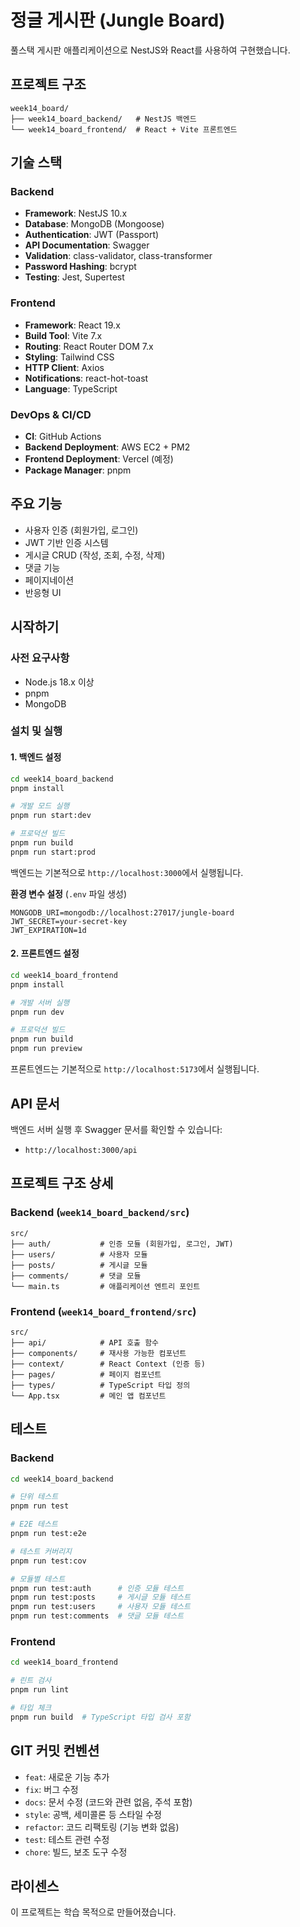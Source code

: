 # 정글 게시판 (Jungle Board)

풀스택 게시판 애플리케이션으로 NestJS와 React를 사용하여 구현했습니다.

## 프로젝트 구조

```
week14_board/
├── week14_board_backend/   # NestJS 백엔드
└── week14_board_frontend/  # React + Vite 프론트엔드
```

## 기술 스택

### Backend
- **Framework**: NestJS 10.x
- **Database**: MongoDB (Mongoose)
- **Authentication**: JWT (Passport)
- **API Documentation**: Swagger
- **Validation**: class-validator, class-transformer
- **Password Hashing**: bcrypt
- **Testing**: Jest, Supertest

### Frontend
- **Framework**: React 19.x
- **Build Tool**: Vite 7.x
- **Routing**: React Router DOM 7.x
- **Styling**: Tailwind CSS
- **HTTP Client**: Axios
- **Notifications**: react-hot-toast
- **Language**: TypeScript

### DevOps & CI/CD
- **CI**: GitHub Actions
- **Backend Deployment**: AWS EC2 + PM2
- **Frontend Deployment**: Vercel (예정)
- **Package Manager**: pnpm

## 주요 기능

- 사용자 인증 (회원가입, 로그인)
- JWT 기반 인증 시스템
- 게시글 CRUD (작성, 조회, 수정, 삭제)
- 댓글 기능
- 페이지네이션
- 반응형 UI

## 시작하기

### 사전 요구사항

- Node.js 18.x 이상
- pnpm
- MongoDB

### 설치 및 실행

#### 1. 백엔드 설정

```bash
cd week14_board_backend
pnpm install

# 개발 모드 실행
pnpm run start:dev

# 프로덕션 빌드
pnpm run build
pnpm run start:prod
```

백엔드는 기본적으로 `http://localhost:3000`에서 실행됩니다.

**환경 변수 설정** (`.env` 파일 생성)
```env
MONGODB_URI=mongodb://localhost:27017/jungle-board
JWT_SECRET=your-secret-key
JWT_EXPIRATION=1d
```

#### 2. 프론트엔드 설정

```bash
cd week14_board_frontend
pnpm install

# 개발 서버 실행
pnpm run dev

# 프로덕션 빌드
pnpm run build
pnpm run preview
```

프론트엔드는 기본적으로 `http://localhost:5173`에서 실행됩니다.

## API 문서

백엔드 서버 실행 후 Swagger 문서를 확인할 수 있습니다:
- `http://localhost:3000/api`

## 프로젝트 구조 상세

### Backend (`week14_board_backend/src`)
```
src/
├── auth/           # 인증 모듈 (회원가입, 로그인, JWT)
├── users/          # 사용자 모듈
├── posts/          # 게시글 모듈
├── comments/       # 댓글 모듈
└── main.ts         # 애플리케이션 엔트리 포인트
```

### Frontend (`week14_board_frontend/src`)
```
src/
├── api/            # API 호출 함수
├── components/     # 재사용 가능한 컴포넌트
├── context/        # React Context (인증 등)
├── pages/          # 페이지 컴포넌트
├── types/          # TypeScript 타입 정의
└── App.tsx         # 메인 앱 컴포넌트
```

## 테스트

### Backend
```bash
cd week14_board_backend

# 단위 테스트
pnpm run test

# E2E 테스트
pnpm run test:e2e

# 테스트 커버리지
pnpm run test:cov

# 모듈별 테스트
pnpm run test:auth      # 인증 모듈 테스트
pnpm run test:posts     # 게시글 모듈 테스트
pnpm run test:users     # 사용자 모듈 테스트
pnpm run test:comments  # 댓글 모듈 테스트
```

### Frontend
```bash
cd week14_board_frontend

# 린트 검사
pnpm run lint

# 타입 체크
pnpm run build  # TypeScript 타입 검사 포함
```

## GIT 커밋 컨벤션

- `feat`: 새로운 기능 추가
- `fix`: 버그 수정
- `docs`: 문서 수정 (코드와 관련 없음, 주석 포함)
- `style`: 공백, 세미콜론 등 스타일 수정
- `refactor`: 코드 리팩토링 (기능 변화 없음)
- `test`: 테스트 관련 수정
- `chore`: 빌드, 보조 도구 수정

## 라이센스

이 프로젝트는 학습 목적으로 만들어졌습니다.
